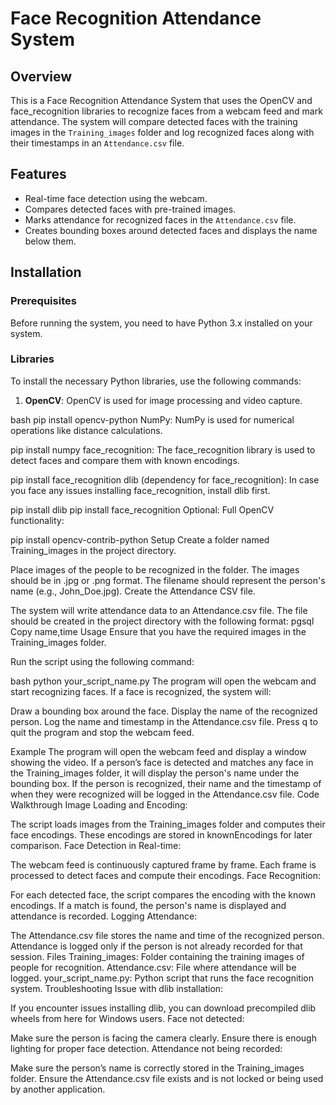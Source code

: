 # Face Recognition Attendance System
## Overview

This is a Face Recognition Attendance System that uses the OpenCV and face_recognition libraries to recognize faces from a webcam feed and mark attendance. The system will compare detected faces with the training images in the `Training_images` folder and log recognized faces along with their timestamps in an `Attendance.csv` file.

## Features

- Real-time face detection using the webcam.
- Compares detected faces with pre-trained images.
- Marks attendance for recognized faces in the `Attendance.csv` file.
- Creates bounding boxes around detected faces and displays the name below them.

## Installation

### Prerequisites

Before running the system, you need to have Python 3.x installed on your system.

### Libraries

To install the necessary Python libraries, use the following commands:

1. **OpenCV**:
   OpenCV is used for image processing and video capture.

  bash
   pip install opencv-python
NumPy: NumPy is used for numerical operations like distance calculations.


pip install numpy
face_recognition: The face_recognition library is used to detect faces and compare them with known encodings.

pip install face_recognition
dlib (dependency for face_recognition): In case you face any issues installing face_recognition, install dlib first.

pip install dlib
pip install face_recognition
Optional: Full OpenCV functionality:

pip install opencv-contrib-python
Setup
Create a folder named Training_images in the project directory.

Place images of the people to be recognized in the folder.
The images should be in .jpg or .png format.
The filename should represent the person's name (e.g., John_Doe.jpg).
Create the Attendance CSV file.

The system will write attendance data to an Attendance.csv file.
The file should be created in the project directory with the following format:
pgsql
Copy
name,time
Usage
Ensure that you have the required images in the Training_images folder.

Run the script using the following command:

bash
python your_script_name.py
The program will open the webcam and start recognizing faces. If a face is recognized, the system will:

Draw a bounding box around the face.
Display the name of the recognized person.
Log the name and timestamp in the Attendance.csv file.
Press q to quit the program and stop the webcam feed.

Example
The program will open the webcam feed and display a window showing the video.
If a person’s face is detected and matches any face in the Training_images folder, it will display the person's name under the bounding box.
If the person is recognized, their name and the timestamp of when they were recognized will be logged in the Attendance.csv file.
Code Walkthrough
Image Loading and Encoding:

The script loads images from the Training_images folder and computes their face encodings.
These encodings are stored in knownEncodings for later comparison.
Face Detection in Real-time:

The webcam feed is continuously captured frame by frame.
Each frame is processed to detect faces and compute their encodings.
Face Recognition:

For each detected face, the script compares the encoding with the known encodings.
If a match is found, the person's name is displayed and attendance is recorded.
Logging Attendance:

The Attendance.csv file stores the name and time of the recognized person.
Attendance is logged only if the person is not already recorded for that session.
Files
Training_images: Folder containing the training images of people for recognition.
Attendance.csv: File where attendance will be logged.
your_script_name.py: Python script that runs the face recognition system.
Troubleshooting
Issue with dlib installation:

If you encounter issues installing dlib, you can download precompiled dlib wheels from here for Windows users.
Face not detected:

Make sure the person is facing the camera clearly.
Ensure there is enough lighting for proper face detection.
Attendance not being recorded:

Make sure the person’s name is correctly stored in the Training_images folder.
Ensure the Attendance.csv file exists and is not locked or being used by another application.
